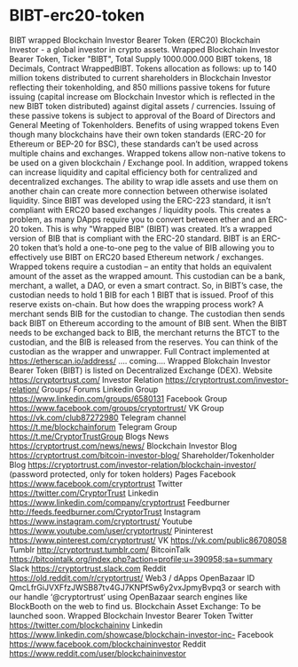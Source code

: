 # BIBT-erc20-token
BIBT wrapped Blockchain Investor Bearer Token (ERC20)
Blockchain Investor - a global investor in crypto assets.
Wrapped Blockchain Investor Bearer Token, Ticker "BIBT", Total Supply 1000.000.000 BIBT tokens, 18 Decimals, Contract WrappedBIBT. Tokens allocation as follows: up to 140 million tokens distributed to current shareholders in Blockchain Investor reflecting their tokenholding, and 850 millions passive tokens for future issuing (capital increase om Blockchain Investor which is reflected in the new BIBT token distributed) against digital assets / currencies. Issuing of these passive tokens is subject to approval of the Board of Directors and General Meeting of Tokenholders.
Benefits of using wrapped tokens Even though many blockchains have their own token standards (ERC-20 for Ethereum or BEP-20 for BSC), these standards can’t be used across multiple chains and exchanges. Wrapped tokens allow non-native tokens to be used on a given blockchain / Exchange pool.
In addition, wrapped tokens can increase liquidity and capital efficiency both for centralized and decentralized exchanges. The ability to wrap idle assets and use them on another chain can create more connection between otherwise isolated liquidity. Since BIBT was developed using the ERC-223 standard, it isn’t compliant with ERC20 based exchanges / liquidity pools. This creates a problem, as many DApps require you to convert between ether and an ERC-20 token. This is why "Wrapped BIB" (BIBT) was created. It’s a wrapped version of BIB that is compliant with the ERC-20 standard.
BIBT is an ERC-20 token that’s hold a one-to-one peg to the value of BIB allowing you to effectively use BIBT on ERC20 based Ethereum network / exchanges. Wrapped tokens require a custodian – an entity that holds an equivalent amount of the asset as the wrapped amount. This custodian can be a bank, merchant, a wallet, a DAO, or even a smart contract. So, in BIBT’s case, the custodian needs to hold 1 BIB for each 1 BIBT that is issued. Proof of this reserve exists on-chain.
But how does the wrapping process work? A merchant sends BIB for the custodian to change. The custodian then sends back BIBT on Ethereum according to the amount of BIB sent. When the BIBT needs to be exchanged back to BIB, the merchant returns the BTCT to the custodian, and the BIB is released from the reserves. You can think of the custodian as the wrapper and unwrapper.
Full Contract implemented at https://etherscan.io/address/ .... coming....
Wrapped Blokchain Investor Bearer Token (BIBT) is listed on Decentralized Exchange (DEX). Website https://cryptortrust.com/ Investor Relation https://cryptortrust.com/investor-relation/
Groups/ Forums
Linkedin Group https://www.linkedin.com/groups/6580131 Facebook Group https://www.facebook.com/groups/cryptortrust/ VK Group https://vk.com/club87272980 Telegram channel https://t.me/blockchainforum Telegram Group https://t.me/CryptorTrustGroup
Blogs News https://cryptortrust.com/news/news/ Blockchain Investor Blog https://cryptortrust.com/bitcoin-investor-blog/ Shareholder/Tokenholder Blog https://cryptortrust.com/investor-relation/blockchain-investor/ (password protected, only for token holders)
Pages Facebook https://www.facebook.com/cryptortrust Twitter https://twitter.com/CryptorTrust Linkedin https://www.linkedin.com/company/cryptortrust Feedburner http://feeds.feedburner.com/CryptorTrust Instagram https://www.instagram.com/cryptortrust/ Youtube https://www.youtube.com/user/cryptortrust/ Pininterest https://www.pinterest.com/cryptortrust/ VK https://vk.com/public86708058 Tumblr http://cryptortrust.tumblr.com/ BitcoinTalk https://bitcointalk.org/index.php?action=profile;u=390958;sa=summary Slack https://cryptortrust.slack.com Reddit https://old.reddit.com/r/cryptortrust/
Web3 / dApps OpenBazaar ID QmcLfrGiJVXFfzJWSB87tv4GJ7KNPfSw6y2vxJpmyBvpq3 or search with our handle ‘@cryptortrust‘ using OpenBazaar search engines like BlockBooth on the web to find us. Blockchain Asset Exchange: To be launched soon.
Wrapped Blockchain Investor Bearer Token Twitter https://twitter.com/blockchaininv Linkedin https://www.linkedin.com/showcase/blockchain-investor-inc- Facebook https://www.facebook.com/blockchaininvestor Reddit https://www.reddit.com/user/blockchaininvestor

